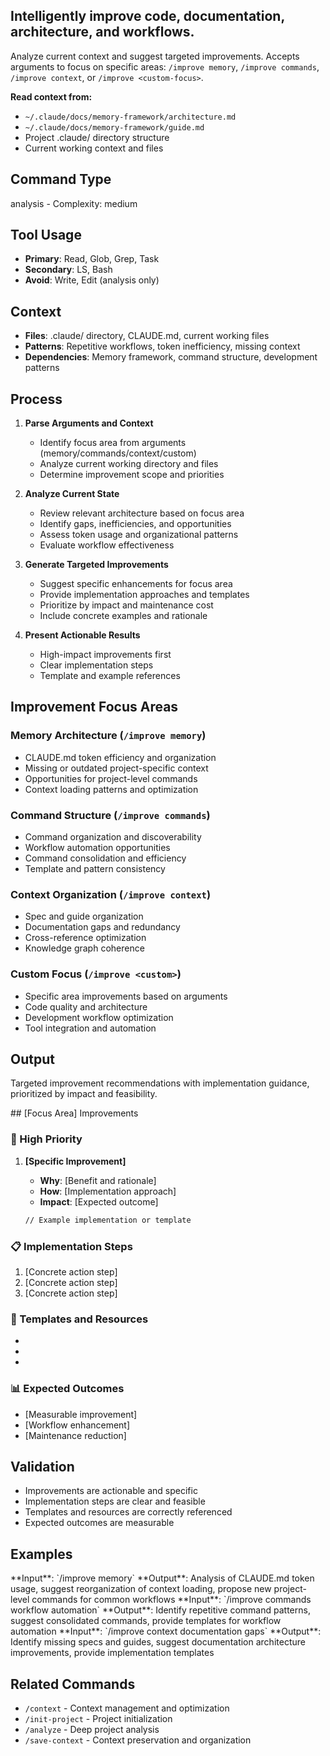 ## Intelligently improve code, documentation, architecture, and workflows.

Analyze current context and suggest targeted improvements. Accepts arguments to focus on specific areas: `/improve memory`, `/improve commands`, `/improve context`, or `/improve <custom-focus>`.

**Read context from:**

- `~/.claude/docs/memory-framework/architecture.md`
- `~/.claude/docs/memory-framework/guide.md`
- Project .claude/ directory structure
- Current working context and files

## Command Type

analysis - Complexity: medium

## Tool Usage

- **Primary**: Read, Glob, Grep, Task
- **Secondary**: LS, Bash
- **Avoid**: Write, Edit (analysis only)

## Context

- **Files**: .claude/ directory, CLAUDE.md, current working files
- **Patterns**: Repetitive workflows, token inefficiency, missing context
- **Dependencies**: Memory framework, command structure, development patterns

## Process

1. **Parse Arguments and Context**

   - Identify focus area from arguments (memory/commands/context/custom)
   - Analyze current working directory and files
   - Determine improvement scope and priorities

2. **Analyze Current State**

   - Review relevant architecture based on focus area
   - Identify gaps, inefficiencies, and opportunities
   - Assess token usage and organizational patterns
   - Evaluate workflow effectiveness

3. **Generate Targeted Improvements**

   - Suggest specific enhancements for focus area
   - Provide implementation approaches and templates
   - Prioritize by impact and maintenance cost
   - Include concrete examples and rationale

4. **Present Actionable Results**
   - High-impact improvements first
   - Clear implementation steps
   - Template and example references

## Improvement Focus Areas

### Memory Architecture (`/improve memory`)

- CLAUDE.md token efficiency and organization
- Missing or outdated project-specific context
- Opportunities for project-level commands
- Context loading patterns and optimization

### Command Structure (`/improve commands`)

- Command organization and discoverability
- Workflow automation opportunities
- Command consolidation and efficiency
- Template and pattern consistency

### Context Organization (`/improve context`)

- Spec and guide organization
- Documentation gaps and redundancy
- Cross-reference optimization
- Knowledge graph coherence

### Custom Focus (`/improve <custom>`)

- Specific area improvements based on arguments
- Code quality and architecture
- Development workflow optimization
- Tool integration and automation

## Output

Targeted improvement recommendations with implementation guidance, prioritized by impact and feasibility.

<improvement-output-template>
## [Focus Area] Improvements

### 🎯 High Priority

1. **[Specific Improvement]**

   - **Why**: [Benefit and rationale]
   - **How**: [Implementation approach]
   - **Impact**: [Expected outcome]

   ```markdown
   // Example implementation or template
   ```

### 📋 Implementation Steps

1. [Concrete action step]
2. [Concrete action step]
3. [Concrete action step]

### 🔧 Templates and Resources

- [Template name]: `@templates/[template-file].md`
- [Guide reference]: `@guides/[guide-file].md`
- [Context reference]: `@context/[context-file].md`

### 📊 Expected Outcomes

- [Measurable improvement]
- [Workflow enhancement]
- [Maintenance reduction]
  </improvement-output-template>

## Validation

- Improvements are actionable and specific
- Implementation steps are clear and feasible
- Templates and resources are correctly referenced
- Expected outcomes are measurable

## Examples

<example-1>
**Input**: `/improve memory`
**Output**: Analysis of CLAUDE.md token usage, suggest reorganization of context loading, propose new project-level commands for common workflows
</example-1>

<example-2>
**Input**: `/improve commands workflow automation`
**Output**: Identify repetitive command patterns, suggest consolidated commands, provide templates for workflow automation
</example-2>

<example-3>
**Input**: `/improve context documentation gaps`
**Output**: Identify missing specs and guides, suggest documentation architecture improvements, provide implementation templates
</example-3>

## Related Commands

- `/context` - Context management and optimization
- `/init-project` - Project initialization
- `/analyze` - Deep project analysis
- `/save-context` - Context preservation and organization
